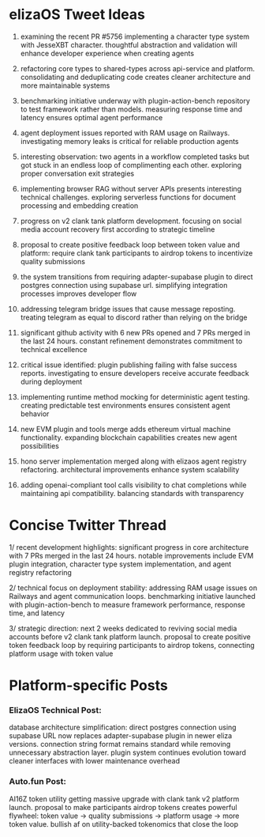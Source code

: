 # elizaOS Tweet Ideas

1. examining the recent PR #5756 implementing a character type system with JesseXBT character. thoughtful abstraction and validation will enhance developer experience when creating agents

2. refactoring core types to shared-types across api-service and platform. consolidating and deduplicating code creates cleaner architecture and more maintainable systems

3. benchmarking initiative underway with plugin-action-bench repository to test framework rather than models. measuring response time and latency ensures optimal agent performance

4. agent deployment issues reported with RAM usage on Railways. investigating memory leaks is critical for reliable production agents

5. interesting observation: two agents in a workflow completed tasks but got stuck in an endless loop of complimenting each other. exploring proper conversation exit strategies

6. implementing browser RAG without server APIs presents interesting technical challenges. exploring serverless functions for document processing and embedding creation

7. progress on v2 clank tank platform development. focusing on social media account recovery first according to strategic timeline

8. proposal to create positive feedback loop between token value and platform: require clank tank participants to airdrop tokens to incentivize quality submissions

9. the system transitions from requiring adapter-supabase plugin to direct postgres connection using supabase url. simplifying integration processes improves developer flow

10. addressing telegram bridge issues that cause message reposting. treating telegram as equal to discord rather than relying on the bridge

11. significant github activity with 6 new PRs opened and 7 PRs merged in the last 24 hours. constant refinement demonstrates commitment to technical excellence

12. critical issue identified: plugin publishing failing with false success reports. investigating to ensure developers receive accurate feedback during deployment

13. implementing runtime method mocking for deterministic agent testing. creating predictable test environments ensures consistent agent behavior

14. new EVM plugin and tools merge adds ethereum virtual machine functionality. expanding blockchain capabilities creates new agent possibilities

15. hono server implementation merged along with elizaos agent registry refactoring. architectural improvements enhance system scalability

16. adding openai-compliant tool calls visibility to chat completions while maintaining api compatibility. balancing standards with transparency

# Concise Twitter Thread

1/ recent development highlights: significant progress in core architecture with 7 PRs merged in the last 24 hours. notable improvements include EVM plugin integration, character type system implementation, and agent registry refactoring

2/ technical focus on deployment stability: addressing RAM usage issues on Railways and agent communication loops. benchmarking initiative launched with plugin-action-bench to measure framework performance, response time, and latency

3/ strategic direction: next 2 weeks dedicated to reviving social media accounts before v2 clank tank platform launch. proposal to create positive token feedback loop by requiring participants to airdrop tokens, connecting platform usage with token value

# Platform-specific Posts

### ElizaOS Technical Post:
database architecture simplification: direct postgres connection using supabase URL now replaces adapter-supabase plugin in newer eliza versions. connection string format remains standard while removing unnecessary abstraction layer. plugin system continues evolution toward cleaner interfaces with lower maintenance overhead

### Auto.fun Post:
AI16Z token utility getting massive upgrade with clank tank v2 platform launch. proposal to make participants airdrop tokens creates powerful flywheel: token value → quality submissions → platform usage → more token value. bullish af on utility-backed tokenomics that close the loop